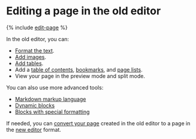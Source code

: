 # Editing a page in the old editor

{% include [edit-page](../_includes/wiki/edit-page.md) %}

In the old editor, you can:
* [Format the text](basic-markup.md).
* [Add images](add-image.md).
* [Add tables](add-grid.md).
* Add a [table of contents](actions/toc.md), [bookmarks](actions/anchor.md), and [page lists](actions/page-lists.md).
* View your page in the preview mode and split mode.

You can also use more advanced tools:
* [Markdown markup language](static-markup.md)
* [Dynamic blocks](actions.md)
* [Blocks with special formatting](formatter.md)

If needed, you can [convert your page](page-management/convert-page.md) created in the old editor to a page in the [new editor](new-editor.md) format.
